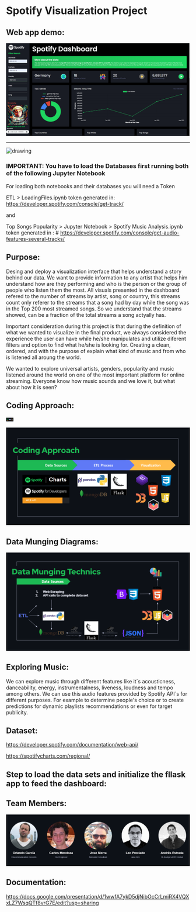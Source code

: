 # Spotify Visualization Project 

<!-- ## Future deployment link: -->

## Web app demo:

<img src="https://github.com/leoipn/Project_2/blob/main/1.png" alt="drawing" width="800"/>

<!-- <img src="https://github.com/leoipn/Project_2/blob/main/2.png" alt="drawing" width="800"/> -->


<hr>

<img src="https://www.zdnet.com/a/hub/i/2021/02/02/f5d66b1e-6228-4373-a347-a327de7ab4a3/spotify-korea.jpg" alt="drawing" width="800"/>

### IMPORTANT: You have to load the Databases first running both of the following Jupyter Notebook

For loading both notebooks and their databases you will need a Token

ETL > LoadingFiles.ipynb 
token generated in: https://developer.spotify.com/console/get-track/

and 

Top Songs Popularity > Jupyter Notebook > Spotify Music Analysis.ipynb
token generated in : # https://developer.spotify.com/console/get-audio-features-several-tracks/

## Purpose:

Desing and deploy a visualization interface that helps understand a story behind our data. We want to provide information to any artist that helps him understand how are they performing and who is the person or the group of people who listen them the most. All visuals presented in the dashboard refered to the number of streams by artist, song or country, this streams count only referer to the streams that a song had by day while the song was in the Top 200 most streamed songs. So we understand that the streams showed, can be a fraction of the total streams a song actyally has. 

Important consideration during this project is that during the definition of what we wanted to visualize in the final product, we always considered the experience the user can have while he/she manipulates and utilize diferent filters and option to find what he/she is looking for. Creating a clean, ordered, and with the purpose of explain what kind of music and from who is listened all aroung the world.

We wanted to explore universal artists, genders, popularity and music listened around the world on one of the most important platform for online streaming.
Everyone know how music sounds and we love it, but what about how it is seen?

## Coding Approach:

<img src="https://github.com/leoipn/Project_2/blob/main/Coding%20Approach.png" alt="drawing" style="width:20px;"/>

![image](https://github.com/leoipn/Project_2/blob/main/Coding%20Approach.png)

## Data Munging Diagrams:

![image](https://github.com/leoipn/Project_2/blob/main/Data%20Munging.png)

## Exploring Music:

We can explore music through different features like it´s acousticness, danceability, energy, instrumentalness, liveness, loudness and tempo among others.
We can use this audio features provided by Spotify API´s for different purposes. For example to determine people's choice or to create predictions for dynamic playlists recommendations or even for target publicity.

## Dataset: ##

https://developer.spotify.com/documentation/web-api/

https://spotifycharts.com/regional/


## Step to load the data sets and initialize the fllask app to feed the dashboard: ##

## Team Members:

![image](https://github.com/leoipn/Project_2/blob/main/Members.png)

<!-- 
## Dashboard: ##

<img src="https://user-images.githubusercontent.com/80076539/125554739-12c4f6e7-6214-4695-99d0-fea13844cb04.png" alt="drawing" width="800"/>
 -->
## Documentation: ##

https://docs.google.com/presentation/d/1wwfA7ykD5djNibOcCrLmiRX4VQXxLZ7WsqQTf8vrG7E/edit?usp=sharing
